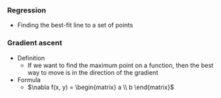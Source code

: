 ### Regression
* Finding the best-fit line to a set of points

### Gradient ascent
* Definition
  * If we want to find the maximum point on a function, then the best way to move is in the direction of the gradient
* Formula
  * $\nabla f(x, y) = \begin{matrix} a \\ 
  b \end{matrix}$
